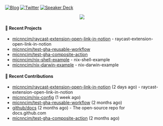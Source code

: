 [![Blog](https://img.shields.io/badge/Blog-0?style=flat-square&logo=gatsby&color=181717&logoColor=white)](https://micnncim.com)
[![Twitter](https://img.shields.io/badge/Twitter-0?style=flat-square&logo=twitter&color=1DA1F2&logoColor=white)](https://twitter.com/micnncim)
[![Speaker Deck](https://img.shields.io/badge/Speaker_Deck-0?style=flat-square&logo=speaker-deck&color=009287&logoColor=white)](https://speakerdeck.com/micnncim)

<p align="center">
<img src="https://github-readme-stats.vercel.app/api?username=micnncim&show_icons=true&count_private=true" />
</p>

#### 🍎 Recent Projects

- [micnncim/raycast-extension-open-link-in-notion](https://github.com/micnncim/raycast-extension-open-link-in-notion) - raycast-extension-open-link-in-notion
- [micnncim/test-gha-reusable-workflow](https://github.com/micnncim/test-gha-reusable-workflow)
- [micnncim/test-gha-composite-action](https://github.com/micnncim/test-gha-composite-action)
- [micnncim/nix-shell-example](https://github.com/micnncim/nix-shell-example) - nix-shell-example
- [micnncim/nix-darwin-example](https://github.com/micnncim/nix-darwin-example) - nix-darwin-example

#### 🌱 Recent Contributions

- [micnncim/raycast-extension-open-link-in-notion](https://github.com/micnncim/raycast-extension-open-link-in-notion) (2 days ago) - raycast-extension-open-link-in-notion
- [micnncim/nix-config](https://github.com/micnncim/nix-config) (1 week ago)
- [micnncim/test-gha-reusable-workflow](https://github.com/micnncim/test-gha-reusable-workflow) (2 months ago)
- [github/docs](https://github.com/github/docs) (2 months ago) - The open-source repo for docs.github.com
- [micnncim/test-gha-composite-action](https://github.com/micnncim/test-gha-composite-action) (2 months ago)
